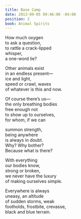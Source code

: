 ```yaml
---
title: Base Camp
date: 2013-09-05 09:46:00 -04:00
position: 2
book: Animal Spirits
---
```


How much oxygen  
to ask a question,  
to rattle a crack-lipped  
whisper,  
a one-word lie?  

Other animals exist  
in an endless present—  
ice and light,  
speed or crawl, waves  
of whatever is this and now.  

Of course there’s us—  
the only breathing bodies  
free enough not  
to show up to ourselves,  
for whom, if we can  

summon strength,  
being anywhere  
is always in doubt.  
Why? Why bother?  
Because what is there?  

With everything  
our bodies know,  
strong or broken,  
we never have the luxury  
of making ourselves simple.  

Everywhere is always  
uneasy, an altitude  
of sudden storms, weak  
footholds, frostbite, crevasse,  
black and blue terrain.  

